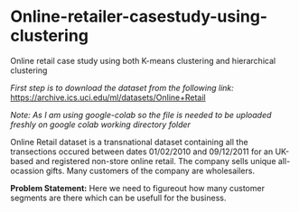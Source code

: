 # Online-retailer-casestudy-using-clustering
Online retail case study using both K-means clustering and hierarchical clustering

_First step is to download the dataset from the following link:_
https://archive.ics.uci.edu/ml/datasets/Online+Retail

_Note: As I am using google-colab so the file is needed to be uploaded freshly on google colab working directory folder_

Online Retail dataset is a transnational dataset containing all the transections occured between dates 01/02/2010 and 09/12/2011 for an UK-based and registered non-store online retail. The company sells unique all-ocassion gifts. Many customers of the company are wholesailers.

**Problem Statement:**
Here we need to figureout how many customer segments are there which can be usefull for the business.

